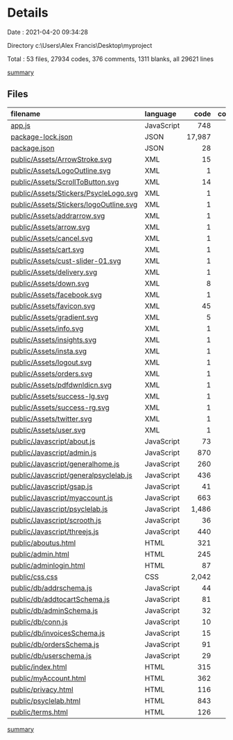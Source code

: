 # Details

Date : 2021-04-20 09:34:28

Directory c:\Users\Alex Francis\Desktop\myproject

Total : 53 files,  27934 codes, 376 comments, 1311 blanks, all 29621 lines

[summary](results.md)

## Files
| filename | language | code | comment | blank | total |
| :--- | :--- | ---: | ---: | ---: | ---: |
| [app.js](/app.js) | JavaScript | 748 | 66 | 118 | 932 |
| [package-lock.json](/package-lock.json) | JSON | 17,987 | 0 | 1 | 17,988 |
| [package.json](/package.json) | JSON | 28 | 0 | 1 | 29 |
| [public/Assets/ArrowStroke.svg](/public/Assets/ArrowStroke.svg) | XML | 15 | 1 | 1 | 17 |
| [public/Assets/LogoOutline.svg](/public/Assets/LogoOutline.svg) | XML | 1 | 0 | 0 | 1 |
| [public/Assets/ScrollToButton.svg](/public/Assets/ScrollToButton.svg) | XML | 14 | 1 | 1 | 16 |
| [public/Assets/Stickers/PsycleLogo.svg](/public/Assets/Stickers/PsycleLogo.svg) | XML | 1 | 0 | 0 | 1 |
| [public/Assets/Stickers/logoOutline.svg](/public/Assets/Stickers/logoOutline.svg) | XML | 1 | 0 | 0 | 1 |
| [public/Assets/addrarrow.svg](/public/Assets/addrarrow.svg) | XML | 1 | 0 | 0 | 1 |
| [public/Assets/arrow.svg](/public/Assets/arrow.svg) | XML | 1 | 0 | 0 | 1 |
| [public/Assets/cancel.svg](/public/Assets/cancel.svg) | XML | 1 | 0 | 0 | 1 |
| [public/Assets/cart.svg](/public/Assets/cart.svg) | XML | 1 | 0 | 0 | 1 |
| [public/Assets/cust-slider-01.svg](/public/Assets/cust-slider-01.svg) | XML | 1 | 0 | 0 | 1 |
| [public/Assets/delivery.svg](/public/Assets/delivery.svg) | XML | 1 | 0 | 0 | 1 |
| [public/Assets/down.svg](/public/Assets/down.svg) | XML | 8 | 1 | 1 | 10 |
| [public/Assets/facebook.svg](/public/Assets/facebook.svg) | XML | 1 | 0 | 0 | 1 |
| [public/Assets/favicon.svg](/public/Assets/favicon.svg) | XML | 45 | 1 | 1 | 47 |
| [public/Assets/gradient.svg](/public/Assets/gradient.svg) | XML | 5 | 0 | 1 | 6 |
| [public/Assets/info.svg](/public/Assets/info.svg) | XML | 1 | 0 | 0 | 1 |
| [public/Assets/insights.svg](/public/Assets/insights.svg) | XML | 1 | 0 | 0 | 1 |
| [public/Assets/insta.svg](/public/Assets/insta.svg) | XML | 1 | 0 | 0 | 1 |
| [public/Assets/logout.svg](/public/Assets/logout.svg) | XML | 1 | 0 | 0 | 1 |
| [public/Assets/orders.svg](/public/Assets/orders.svg) | XML | 1 | 0 | 0 | 1 |
| [public/Assets/pdfdwnldicn.svg](/public/Assets/pdfdwnldicn.svg) | XML | 1 | 0 | 0 | 1 |
| [public/Assets/success-lg.svg](/public/Assets/success-lg.svg) | XML | 1 | 0 | 0 | 1 |
| [public/Assets/success-rg.svg](/public/Assets/success-rg.svg) | XML | 1 | 0 | 0 | 1 |
| [public/Assets/twitter.svg](/public/Assets/twitter.svg) | XML | 1 | 0 | 0 | 1 |
| [public/Assets/user.svg](/public/Assets/user.svg) | XML | 1 | 0 | 0 | 1 |
| [public/Javascript/about.js](/public/Javascript/about.js) | JavaScript | 73 | 2 | 7 | 82 |
| [public/Javascript/admin.js](/public/Javascript/admin.js) | JavaScript | 870 | 51 | 112 | 1,033 |
| [public/Javascript/generalhome.js](/public/Javascript/generalhome.js) | JavaScript | 260 | 12 | 29 | 301 |
| [public/Javascript/generalpsyclelab.js](/public/Javascript/generalpsyclelab.js) | JavaScript | 436 | 26 | 60 | 522 |
| [public/Javascript/gsap.js](/public/Javascript/gsap.js) | JavaScript | 41 | 3 | 20 | 64 |
| [public/Javascript/myaccount.js](/public/Javascript/myaccount.js) | JavaScript | 663 | 31 | 107 | 801 |
| [public/Javascript/psyclelab.js](/public/Javascript/psyclelab.js) | JavaScript | 1,486 | 20 | 190 | 1,696 |
| [public/Javascript/scrooth.js](/public/Javascript/scrooth.js) | JavaScript | 36 | 0 | 8 | 44 |
| [public/Javascript/threejs.js](/public/Javascript/threejs.js) | JavaScript | 440 | 27 | 78 | 545 |
| [public/aboutus.html](/public/aboutus.html) | HTML | 321 | 0 | 48 | 369 |
| [public/admin.html](/public/admin.html) | HTML | 245 | 44 | 28 | 317 |
| [public/adminlogin.html](/public/adminlogin.html) | HTML | 87 | 0 | 9 | 96 |
| [public/css.css](/public/css.css) | CSS | 2,042 | 53 | 313 | 2,408 |
| [public/db/addrschema.js](/public/db/addrschema.js) | JavaScript | 44 | 1 | 2 | 47 |
| [public/db/addtocartSchema.js](/public/db/addtocartSchema.js) | JavaScript | 81 | 0 | 0 | 81 |
| [public/db/adminSchema.js](/public/db/adminSchema.js) | JavaScript | 32 | 0 | 4 | 36 |
| [public/db/conn.js](/public/db/conn.js) | JavaScript | 10 | 0 | 1 | 11 |
| [public/db/invoicesSchema.js](/public/db/invoicesSchema.js) | JavaScript | 15 | 0 | 1 | 16 |
| [public/db/ordersSchema.js](/public/db/ordersSchema.js) | JavaScript | 91 | 0 | 0 | 91 |
| [public/db/userschema.js](/public/db/userschema.js) | JavaScript | 29 | 1 | 6 | 36 |
| [public/index.html](/public/index.html) | HTML | 315 | 3 | 28 | 346 |
| [public/myAccount.html](/public/myAccount.html) | HTML | 362 | 23 | 33 | 418 |
| [public/privacy.html](/public/privacy.html) | HTML | 116 | 0 | 25 | 141 |
| [public/psyclelab.html](/public/psyclelab.html) | HTML | 843 | 9 | 47 | 899 |
| [public/terms.html](/public/terms.html) | HTML | 126 | 0 | 30 | 156 |

[summary](results.md)